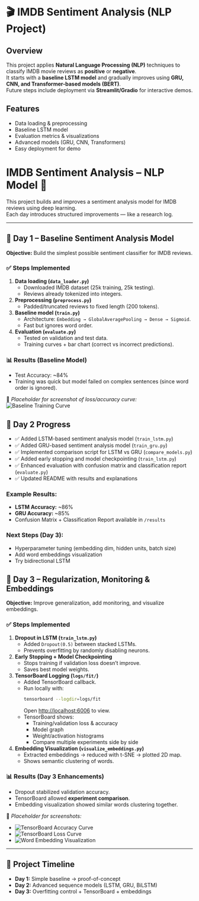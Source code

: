 # 🎬 IMDB Sentiment Analysis (NLP Project)

## Overview
This project applies **Natural Language Processing (NLP)** techniques to classify IMDB movie reviews as **positive** or **negative**.  
It starts with a **baseline LSTM model** and gradually improves using **GRU, CNN, and Transformer-based models (BERT)**.  
Future steps include deployment via **Streamlit/Gradio** for interactive demos.

## Features
- Data loading & preprocessing
- Baseline LSTM model
- Evaluation metrics & visualizations
- Advanced models (GRU, CNN, Transformers)
- Easy deployment for demo

# IMDB Sentiment Analysis – NLP Model 🚀  

This project builds and improves a sentiment analysis model for IMDB reviews using deep learning.  
Each day introduces structured improvements — like a research log.  

---

## 📅 Day 1 – Baseline Sentiment Analysis Model

**Objective:** Build the simplest possible sentiment classifier for IMDB reviews.  

### ✅ Steps Implemented
1. **Data loading (`data_loader.py`)**
   - Downloaded IMDB dataset (25k training, 25k testing).  
   - Reviews already tokenized into integers.  
2. **Preprocessing (`preprocess.py`)**
   - Padded/truncated reviews to fixed length (200 tokens).  
3. **Baseline model (`train.py`)**
   - Architecture: `Embedding → GlobalAveragePooling → Dense → Sigmoid`.  
   - Fast but ignores word order.  
4. **Evaluation (`evaluate.py`)**
   - Tested on validation and test data.  
   - Training curves + bar chart (correct vs incorrect predictions).  

### 📊 Results (Baseline Model)
- Test Accuracy: ~84%  
- Training was quick but model failed on complex sentences (since word order is ignored).  

📸 *Placeholder for screenshot of loss/accuracy curve:*  
![Baseline Training Curve](images/day1_training_curve.png)  

## 📅 Day 2 Progress

- ✅ Added LSTM-based sentiment analysis model (`train_lstm.py`)
- ✅ Added GRU-based sentiment analysis model (`train_gru.py`)
- ✅ Implemented comparison script for LSTM vs GRU (`compare_models.py`)
- ✅ Added early stopping and model checkpointing (`train_lstm.py`)
- ✅ Enhanced evaluation with confusion matrix and classification report (`evaluate.py`)
- ✅ Updated README with results and explanations

### Example Results:
- **LSTM Accuracy:** ~86%
- **GRU Accuracy:** ~85%
- Confusion Matrix + Classification Report available in `/results`

### Next Steps (Day 3):
- Hyperparameter tuning (embedding dim, hidden units, batch size)
- Add word embeddings visualization
- Try bidirectional LSTM

## 📅 Day 3 – Regularization, Monitoring & Embeddings

**Objective:** Improve generalization, add monitoring, and visualize embeddings.  

### ✅ Steps Implemented
1. **Dropout in LSTM (`train_lstm.py`)**
   - Added `Dropout(0.5)` between stacked LSTMs.  
   - Prevents overfitting by randomly disabling neurons.  
2. **Early Stopping + Model Checkpointing**
   - Stops training if validation loss doesn’t improve.  
   - Saves best model weights.  
3. **TensorBoard Logging (`logs/fit/`)**
   - Added TensorBoard callback.  
   - Run locally with:
     ```bash
     tensorboard --logdir=logs/fit
     ```
     Open [http://localhost:6006](http://localhost:6006) to view.  
   - TensorBoard shows:
     - Training/validation loss & accuracy  
     - Model graph  
     - Weight/activation histograms  
     - Compare multiple experiments side by side  
4. **Embedding Visualization (`visualize_embeddings.py`)**
   - Extracted embeddings → reduced with t-SNE → plotted 2D map.  
   - Shows semantic clustering of words.  

### 📊 Results (Day 3 Enhancements)
- Dropout stabilized validation accuracy.  
- TensorBoard allowed **experiment comparison**.  
- Embedding visualization showed similar words clustering together.  

📸 *Placeholder for screenshots:*  
- ![TensorBoard Accuracy Curve](images/day3_tb_accuracy.png)  
- ![TensorBoard Loss Curve](images/day3_tb_loss.png)  
- ![Word Embedding Visualization](images/day3_embeddings.png)  

---

## 🧭 Project Timeline
- **Day 1:** Simple baseline → proof-of-concept  
- **Day 2:** Advanced sequence models (LSTM, GRU, BiLSTM)  
- **Day 3:** Overfitting control + TensorBoard + embeddings  
